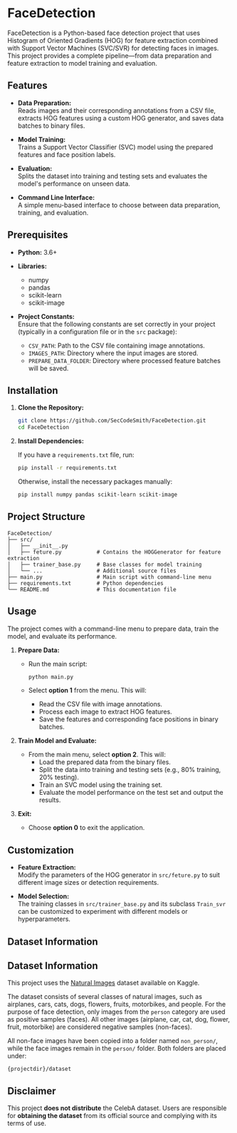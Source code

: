 # FaceDetection

FaceDetection is a Python-based face detection project that uses Histogram of Oriented Gradients (HOG) for feature extraction combined with Support Vector Machines (SVC/SVR) for detecting faces in images. This project provides a complete pipeline—from data preparation and feature extraction to model training and evaluation.

## Features

- **Data Preparation:**  
  Reads images and their corresponding annotations from a CSV file, extracts HOG features using a custom HOG generator, and saves data batches to binary files.

- **Model Training:**  
  Trains a Support Vector Classifier (SVC) model using the prepared features and face position labels.

- **Evaluation:**  
  Splits the dataset into training and testing sets and evaluates the model's performance on unseen data.

- **Command Line Interface:**  
  A simple menu-based interface to choose between data preparation, training, and evaluation.

## Prerequisites

- **Python:** 3.6+
- **Libraries:**  
  - numpy
  - pandas
  - scikit-learn
  - scikit-image

- **Project Constants:**  
  Ensure that the following constants are set correctly in your project (typically in a configuration file or in the `src` package):
  - `CSV_PATH`: Path to the CSV file containing image annotations.
  - `IMAGES_PATH`: Directory where the input images are stored.
  - `PREPARE_DATA_FOLDER`: Directory where processed feature batches will be saved.

## Installation

1. **Clone the Repository:**

   ```bash
   git clone https://github.com/SecCodeSmith/FaceDetection.git
   cd FaceDetection
   ```

2. **Install Dependencies:**

   If you have a `requirements.txt` file, run:

   ```bash
   pip install -r requirements.txt
   ```

   Otherwise, install the necessary packages manually:

   ```bash
   pip install numpy pandas scikit-learn scikit-image
   ```

## Project Structure

```
FaceDetection/
├── src/
│   ├── __init__.py
│   ├── feture.py           # Contains the HOGGenerator for feature extraction
│   ├── trainer_base.py     # Base classes for model training
│   └── ...                 # Additional source files
├── main.py                 # Main script with command-line menu
├── requirements.txt        # Python dependencies
└── README.md               # This documentation file
```

## Usage

The project comes with a command-line menu to prepare data, train the model, and evaluate its performance.

1. **Prepare Data:**

   - Run the main script:

     ```bash
     python main.py
     ```

   - Select **option 1** from the menu. This will:
     - Read the CSV file with image annotations.
     - Process each image to extract HOG features.
     - Save the features and corresponding face positions in binary batches.

2. **Train Model and Evaluate:**

   - From the main menu, select **option 2**. This will:
     - Load the prepared data from the binary files.
     - Split the data into training and testing sets (e.g., 80% training, 20% testing).
     - Train an SVC model using the training set.
     - Evaluate the model performance on the test set and output the results.

3. **Exit:**

   - Choose **option 0** to exit the application.

## Customization

- **Feature Extraction:**  
  Modify the parameters of the HOG generator in `src/feture.py` to suit different image sizes or detection requirements.

- **Model Selection:**  
  The training classes in `src/trainer_base.py` and its subclass `Train_svr` can be customized to experiment with different models or hyperparameters.

## Dataset Information
## Dataset Information

This project uses the [Natural Images](https://www.kaggle.com/datasets/prasunroy/natural-images) dataset available on Kaggle.

The dataset consists of several classes of natural images, such as airplanes, cars, cats, dogs, flowers, fruits, motorbikes, and people. For the purpose of face detection, only images from the `person` category are used as positive samples (faces). All other images (airplane, car, cat, dog, flower, fruit, motorbike) are considered negative samples (non-faces).

All non-face images have been copied into a folder named `non_person/`, while the face images remain in the `person/` folder. Both folders are placed under:

```
{projectdir}/dataset
```

## Disclaimer
This project **does not distribute** the CelebA dataset. Users are responsible for **obtaining the dataset** from its official source and complying with its terms of use.
